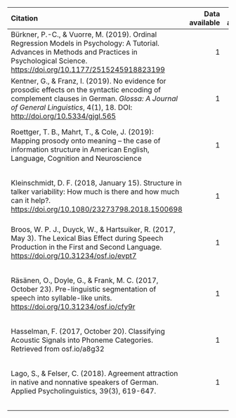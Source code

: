 
| Citation                                                                                                                                                                                                                  | Data available | Code available | Notes                                                                              | Links                                                                                                                                                                                                                  |
| :------------------------------------------------------------------------------------------------------------------------------------------------------------------------------------------------------------------------ | -------------: | -------------: | :--------------------------------------------------------------------------------- | :--------------------------------------------------------------------------------------------------------------------------------------------------------------------------------------------------------------------- |
| Bürkner, P.-C., & Vuorre, M. (2019). Ordinal Regression Models in Psychology: A Tutorial. Advances in Methods and Practices in Psychological Science. <https://doi.org/10.1177/2515245918823199>                          |              1 |              1 | Tutorial for lykert-scale type data.                                               | [article](https://journals.sagepub.com/doi/pdf/10.1177/2515245918823199) [code](https://osf.io/cu8jv/)                                                                                                                 |
| Kentner, G., & Franz, I. (2019). No evidence for prosodic effects on the syntactic encoding of complement clauses in German. *Glossa: A Journal of General Linguistics*, 4(1), 18. DOI: <http://doi.org/10.5334/gjgl.565> |              1 |              1 | Example of publishing null findings.                                               | [article](https://www.glossa-journal.org/article/10.5334/gjgl.565/) [code](https://doi.org/10.5334/gjgl.565.s1)                                                                                                        |
| Roettger, T. B., Mahrt, T., & Cole, J. (2019): Mapping prosody onto meaning – the case of information structure in American English, Language, Cognition and Neuroscience                                                 |              1 |              1 | Perception of prosody with regard to information structure.                        | [article](https://timo-roettger.weebly.com/uploads/1/0/0/6/100641454/roettger_mahrt_cole__2019_._mapping_prosody_onto_meaning_the_case_of_information_structure_in_american_english.pdf) [code](https://osf.io/4qxmh/) |
| Kleinschmidt, D. F. (2018, January 15). Structure in talker variability: How much is there and how much can it help?. <https://doi.org/10.1080/23273798.2018.1500698>                                                     |              1 |              1 | How do listeners cope with variability in the speech signal?                       | [article](https://psyarxiv.com/a4tkn/) [code](https://osf.io/3wcy5/)                                                                                                                                                   |
| Broos, W. P. J., Duyck, W., & Hartsuiker, R. (2017, May 3). The Lexical Bias Effect during Speech Production in the First and Second Language. <https://doi.org/10.31234/osf.io/evpt7>                                    |              1 |              1 | Does the lexical bias affect exist in L2 speech?                                   | [article](https://psyarxiv.com/evpt7/) [code](https://osf.io/egr93/)                                                                                                                                                   |
| Räsänen, O., Doyle, G., & Frank, M. C. (2017, October 23). Pre-linguistic segmentation of speech into syllable-like units. <https://doi.org/10.31234/osf.io/cfy9r>                                                        |              1 |              1 | Are syllable-like structures available to infants before phonological development? | [article](https://psyarxiv.com/cfy9r/) [code](https://osf.io/86wmj/)                                                                                                                                                   |
| Hasselman, F. (2017, October 20). Classifying Acoustic Signals into Phoneme Categories. Retrieved from osf.io/a8g32                                                                                                       |              1 |              1 | Pathological speech perception.                                                    | [article](https://peerj.com/preprints/341v1/) [code](https://osf.io/a8g32/)                                                                                                                                            |
| Lago, S., & Felser, C. (2018). Agreement attraction in native and nonnative speakers of German. Applied Psycholinguistics, 39(3), 619-647.                         |              1 |              0 | Agreement attraction in native and non-native speakers of German.                                               | [article](https://www.cambridge.org/core/journals/applied-psycholinguistics/article/agreement-attraction-in-native-and-nonnative-speakers-of-german/9D2E73523732F8F7593B346A07C24D93) [OSF](https://osf.io/s5zty/)                                                                                                              |
